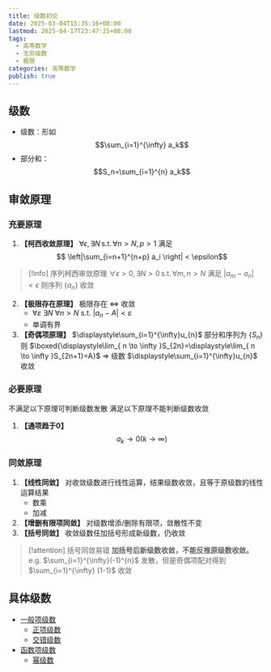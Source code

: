 ```yaml
---
title: 级数初论
date: 2025-03-04T15:35:16+08:00
lastmod: 2025-04-17T23:47:25+08:00
tags:
  - 高等数学
  - 无穷级数
  - 极限
categories: 高等数学
publish: true
---
```


## 级数

- 级数：形如 $$\sum_{i=1}^{\infty} a_k$$
- 部分和：$$S_n=\sum_{i=1}^{n} a_k$$

## 审敛原理

### 充要原理

1. **【柯西收敛原理】** $\forall\epsilon ,\exists N\,\mathrm{s.t.}\,\forall n>N,p>1$ 满足 $$ \left|\sum_{i=n+1}^{n+p} a_i  \right| < \epsilon$$
>[!info] 序列柯西审敛原理
>$\forall \epsilon>0,\exists N>0 \,\mathrm{s.t.}\,\forall m,n>N$ 满足 $\left| a_m-a_n \right| < \epsilon$ 则序列 $\{a_{n}\}$ 收敛


2. **【极限存在原理】** 极限存在 $\Leftrightarrow$ 收敛
	- $\forall\varepsilon$ $\exists N$ $\forall n>N$ s.t. $\left| a_{n} - A \right| < \varepsilon$ 
	- 单调有界
3. **【奇偶项原理】** $\displaystyle\sum_{i=1}^{\infty}u_{n}$ 部分和序列为 $\{S_{n}\}$ 则
	$\boxed{\displaystyle\lim_{ n \to \infty }S_{2n}=\displaystyle\lim_{ n \to \infty }S_{2n+1}=A}$ $\Rightarrow$ 级数 $\displaystyle\sum_{i=1}^{\infty}u_{n}$ 收敛

### 必要原理

不满足以下原理可判断级数发散
满足以下原理不能判断级数收敛

1. **【通项趋于0】** $$a_k \to 0 (k\to \infty)$$

### 同敛原理

1. **【线性同敛】** 对收敛级数进行线性运算，结果级数收敛，且等于原级数的线性运算结果
	- 数乘
	- 加减
2. **【增删有限项同敛】** 对级数增添/删除有限项，敛散性不变
3. **【括号同敛】** 收敛级数任加括号形成新级数，仍收敛

>[!attention] 括号同敛易错
>**加括号后新级数收敛，不能反推原级数收敛。**
>e.g. $\sum_{i=1}^{\infty}(-1)^{n}$ 发散，但是奇偶项配对得到 $\sum_{i=1}^{\infty} (1-1)$ 收敛

## 具体级数

- [一般项级数](./%E4%B8%80%E8%88%AC%E9%A1%B9%E7%BA%A7%E6%95%B0.md)
	- [正项级数](./%E6%AD%A3%E9%A1%B9%E7%BA%A7%E6%95%B0.md)
	- [交错级数](./%E4%BA%A4%E9%94%99%E7%BA%A7%E6%95%B0.md)
- [函数项级数](./%E5%87%BD%E6%95%B0%E9%A1%B9%E7%BA%A7%E6%95%B0.md)
	- [幂级数](./%E5%B9%82%E7%BA%A7%E6%95%B0.md)